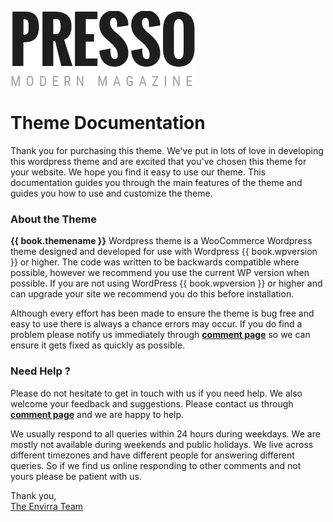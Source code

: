 ![](images/logo.png)

Theme Documentation
=======

Thank you for purchasing this theme. We've put in lots of love in developing this wordpress theme and are excited that you've chosen this theme for your website. We hope you find it easy to use our theme. This documentation guides you through the main features of the theme and guides you how to use and customize the theme.

### About the Theme

**{{ book.themename }}** Wordpress theme is a WooCommerce Wordpress theme designed and developed for use with Wordpress {{ book.wpversion }} or higher. The code was written to be backwards compatible where possible, however we recommend you use the current WP version when possible. If you are not using WordPress {{ book.wpversion }} or higher and can upgrade your site we recommend you do this before installation.

Although every effort has been made to ensure the theme is bug free and easy to use there is always a chance errors may occur. If you do find a problem please notify us immediately through [**comment page**](https://themeforest.com/user/envirra/) so we can ensure it gets fixed as quickly as possible.


### Need Help ?

Please do not hesitate to get in touch with us if you need help. We also welcome your feedback and suggestions. Please contact us through  [**comment page**](https://themeforest.com/user/envirra/) and we are happy to help.

We usually respond to all queries within 24 hours during weekdays. We are mostly not available during weekends and public holidays. We live across different timezones and have different people for answering different queries. So if we find us online responding to other comments and not yours please be patient with us.

Thank you,<br/>
[The Envirra Team](https://themeforest.com/user/envirra/)
